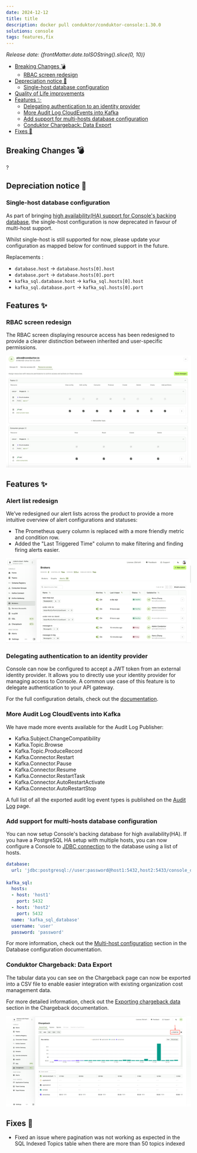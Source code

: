 ```yaml
---
date: 2024-12-12
title: title
description: docker pull conduktor/conduktor-console:1.30.0
solutions: console
tags: features,fix
---
```


*Release date: {frontMatter.date.toISOString().slice(0, 10)}*

- [Breaking Changes 💣](#breaking-changes-)
  - [RBAC screen redesign](#rbac-screen-redesign)
- [Depreciation notice 🚨](#depreciation-notice-)
  - [Single-host database configuration](#single-host-database-configuration)
- [Quality of Life improvements](#quality-of-life-improvements)
- [Features ✨](#features-)
  - [Delegating authentication to an identity provider](#delegating-authentication-to-an-identity-provider)
  - [More Audit Log CloudEvents into Kafka](#more-audit-log-cloudevents-into-kafka)
  - [Add support for multi-hosts database configuration](#add-support-for-multi-hosts-database-configuration)
  - [Conduktor Chargeback: Data Export](#conduktor-chargeback-data-export)
- [Fixes 🔨](#fixes-)

## Breaking Changes 💣
?

## Depreciation notice 🚨

### Single-host database configuration

As part of bringing [high availability(HA) support for Console's backing database](#add-support-for-multi-hosts-database-configuration), the single-host configuration is now deprecated in favour of multi-host support.

Whilst single-host is still supported for now, please update your configuration as mapped below for continued support in the future.

Replacements :
- `database.host` -> `database.hosts[0].host`
- `database.port` -> `database.hosts[0].port`
- `kafka_sql.database.host` -> `kafka_sql.hosts[0].host`
- `kafka_sql.database.port` -> `kafka_sql.hosts[0].port`


## Features ✨

### RBAC screen redesign

The RBAC screen displaying resource access has been redesigned to provide a clearer distinction between inherited and user-specific permissions.

![RBAC screen](/images/changelog/platform/v30/RBAC-screen-redesign.png)

## Features ✨

### Alert list redesign
We’ve redesigned our alert lists across the product to provide a more intuitive overview of alert configurations and statuses:

- The Prometheus query column is replaced with a more friendly metric and condition row.
- Added the "Last Triggered Time" column to make filtering and finding firing alerts easier.

![New alert list](/images/changelog/platform/v30/new-alert-list.png)

### Delegating authentication to an identity provider
Console can now be configured to accept a JWT token from an external identity provider.
It allows you to directly use your identity provider for managing access to Console.
A common use case of this feature is to delegate authentication to your API gateway.

For the full configuration details, check out the [documentation](/platform/get-started/configuration/user-authentication/jwt-auth).

### More Audit Log CloudEvents into Kafka

We have made more events available for the Audit Log Publisher:
- Kafka.Subject.ChangeCompatibility
- Kafka.Topic.Browse
- Kafka.Topic.ProduceRecord
- Kafka.Connector.Restart
- Kafka.Connector.Pause
- Kafka.Connector.Resume
- Kafka.Connector.RestartTask
- Kafka.Connector.AutoRestartActivate
- Kafka.Connector.AutoRestartStop

A full list of all the exported audit log event types is published on the [Audit Log](/platform/navigation/settings/audit-log/#exportable-audit-log-events) page.

### Add support for multi-hosts database configuration

You can now setup Console's backing database for high availability(HA). If you have a PostgreSQL HA setup with multiple hosts, you can now configure a Console to [JDBC connection](https://jdbc.postgresql.org/documentation/use/#connection-fail-over) to the database using a list of hosts.

```yaml
database:
  url: 'jdbc:postgresql://user:password@host1:5432,host2:5433/console_database'
  
kafka_sql:
  hosts:
  - host: 'host1'
    port: 5432
  - host: 'host2'
    port: 5432
  name: 'kafka_sql_database'
  username: 'user'
  password: 'password'
```
For more information, check out the [Multi-host configuration](/platform/get-started/configuration/database/#multi-host-configuration) section in the Database configuration documentation.

### Conduktor Chargeback: Data Export

The tabular data you can see on the Chargeback page can now be exported into a CSV file to enable easier integration with existing organization cost management data.

For more detailed information, check out the [Exporting chargeback data](/platform/navigation/chargeback#exporting-chargeback-data) section in the Chargeback documentation.

![A screenshot of the Chargeback section in the console, showing a graph and a data table with cost and usage metrics over time. The 'Export all' button is highlighted in the top right corner of the graph.](/images/changelog/platform/v30/chargeback-data-export.png)

## Fixes 🔨
- Fixed an issue where pagination was not working as expected in the SQL Indexed Topics table when there are more than 50 topics indexed

